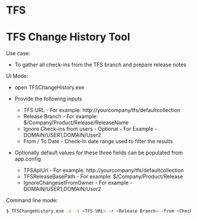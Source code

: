 # TFS

# TFS Change History Tool

Use case:
- To gather all check-ins from the TFS branch and prepare release notes

UI Mode:
- open TFSChangeHistory.exe
- Provide the following inputs
    - TFS URL - For example: http://yourcompany/tfs/defaultcollection
    - Release Branch - For example: $/Company/Product/Release/ReleaseName
    - Ignore Check-ins from users - Optional - For Example - DOMAIN/USER1,DOMAIN/User2
    - From / To Date - Check-In date range used to filter the results
    

- Optionally default values for these three fields can be populated from app.config
    - TFSApiUrl - For example: http://yourcompany/tfs/defaultcollection
    - TFSReleaseBasePath - For example: $/Company/Product/Release
    - IgnoreChangesetFromOwner - For example - DOMAIN/USER1,DOMAIN/User2

Command line mode: 
```sh
$ TFSChangeHistory.exe -c -t <TFS URL> -r <Release Branch> -from <Check-In start date> -to <Check-In end date> -i <Ignore check-ins from users>
```
